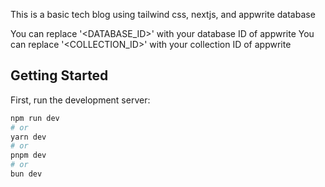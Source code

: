 This is a basic tech blog using tailwind css, nextjs, and appwrite database

You can replace '<DATABASE_ID>' with your database ID of appwrite
You can replace '<COLLECTION_ID>' with your collection ID of appwrite

## Getting Started

First, run the development server:

```bash
npm run dev
# or
yarn dev
# or
pnpm dev
# or
bun dev
```

